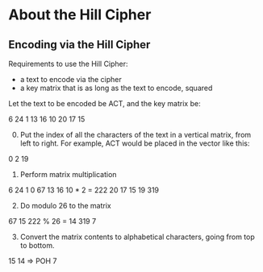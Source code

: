 # About the Hill Cipher

## Encoding via the Hill Cipher

Requirements to use the Hill Cipher:

- a text to encode via the cipher
- a key matrix that is as long as the text to encode, squared

Let the text to be encoded be ACT, and the key matrix be:

6 24 1
13 16 10
20 17 15

0. Put the index of all the characters of the text in a vertical matrix, from left to right. For example, ACT would be placed in the vector like this:

0
2
19

1. Perform matrix multiplication

6 24 1      0       67
13 16 10 *  2   =   222
20 17 15    19      319

2. Do modulo 26 to the matrix

67         15
222 % 26 = 14
319        7

3. Convert the matrix contents to alphabetical characters, going from top to bottom.

15
14  => POH
7